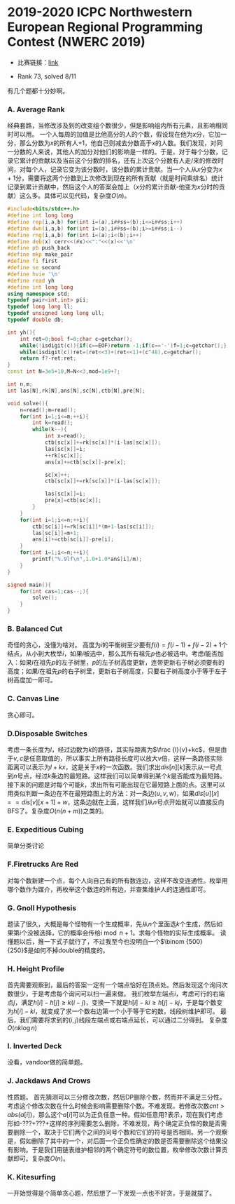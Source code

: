 # 2019-2020 ICPC Northwestern European Regional Programming Contest (NWERC 2019)

- 比赛链接：[link](https://codeforces.com/gym/102500)

- Rank 73, solved 8/11

有几个题都十分妙啊。

### A. Average Rank

经典套路，当修改涉及到的改变组个数很少，但是影响组内所有元素，且影响相同时可以用。
一个人每周的加值是比他高分的人的个数，假设现在他为$x$分，它加一分，那么分数为$x$的所有人$+1$，他自己则减去分数高于$x$的人数。我们发现，对同一分数的人来说，其他人的加分对他们的影响是一样的。于是，对于每个分数，记录它累计的贡献以及当前这个分数的排名，还有上次这个分数有人走/来的修改时间，对每个人，记录它变为该分数时，该分数的累计贡献。当一个人从$x$分变为$x+1$分，需要将这两个分数到上次修改到现在的所有贡献（就是时间乘排名）统计记录到累计贡献中，然后这个人的答案会加上（$x$分的累计贡献-他变为$x$分时的贡献）这么多。具体可以见代码，复杂度$O(n)$。

```cpp
#include<bits/stdc++.h>
#define int long long
#define rep(i,a,b) for(int i=(a),i##ss=(b);i<=i##ss;i++)
#define dwn(i,a,b) for(int i=(a),i##ss=(b);i>=i##ss;i--)
#define rng(i,a,b) for(int i=(a);i<(b);i++)
#define deb(x) cerr<<(#x)<<":"<<(x)<<'\n'
#define pb push_back
#define mkp make_pair
#define fi first
#define se second
#define hvie '\n'
#define read yh
#define int long long
using namespace std;
typedef pair<int,int> pii;
typedef long long ll;
typedef unsigned long long ull;
typedef double db;

int yh(){
	int ret=0;bool f=0;char c=getchar();
	while(!isdigit(c)){if(c==EOF)return -1;if(c=='-')f=1;c=getchar();}
	while(isdigit(c))ret=(ret<<3)+(ret<<1)+(c^48),c=getchar();
	return f?-ret:ret;
}
const int N=3e5+10,M=N<<3,mod=1e9+7;

int n,m;
int las[N],rk[N],ans[N],sc[N],ctb[N],pre[N];

void solve(){
	n=read();m=read();
	for(int i=1;i<=m;++i){
		int k=read();
		while(k--){
			int x=read();
			ctb[sc[x]]+=rk[sc[x]]*(i-las[sc[x]]);
			las[sc[x]]=i;
			++rk[sc[x]];
			ans[x]+=ctb[sc[x]]-pre[x];

			sc[x]++;
			ctb[sc[x]]+=rk[sc[x]]*(i-las[sc[x]]);

			las[sc[x]]=i;
			pre[x]=ctb[sc[x]];
		}
	}
	for(int i=1;i<=n;++i){
		ctb[sc[i]]+=rk[sc[i]]*(m+1-las[sc[i]]);
		las[sc[i]]=m+1;
		ans[i]+=ctb[sc[i]]-pre[i];
	}
	for(int i=1;i<=n;++i){
		printf("%.9lf\n",1.0+1.0*ans[i]/m);
	}
}

signed main(){
	for(int cas=1;cas--;){
		solve();
	}
}
```

### B. Balanced Cut

奇怪的贪心，没懂为啥对。
高度为$i$的平衡树至少要有$f(i)=f(i-1)+f(i-2)+1$个结点，从小到大枚举$i$，如果$i$被选中，那么其所有祖先$p$也必被选中。考虑$i$能否加入：如果$i$在祖先$p$的左子树里，$p$的左子树高度更新，连带更新右子树必须要有的高度；如果$i$在祖先$p$的右子树里，更新右子树高度，只要右子树高度小于等于左子树高度加一即可。

### C. Canvas Line

贪心即可。

### D.Disposable Switches

考虑一条长度为$l$，经过边数为$k$的路径，其实际距离为$\frac {l}{v}+kc$，但是由于$v,c$是任意取值的，所以事实上所有路径长度可以放大$v$倍，这样一条路径实际距离可以表示为$l+kx$，这是关于$x$的一次函数。我们求出$dis[n][k]$表示从一号点到$n$号点，经过$k$条边的最短路。这样我们可以简单得到某个$k$是否能成为最短路。
接下来的问题是对每个可能$k$，求出所有可能出现在它最短路上面的点。这里可以用类似判断一条边在不在最短路图上的方法：对一条边$(u,v,w)$，如果$dis[u][x]==dis[v][x+1]+w$，这条边就在上面，这样我们从$n$号点开始就可以直接反向BFS了。复杂度$O(n(n+m))$之类的。

### E. Expeditious Cubing

简单分类讨论

### F.Firetrucks Are Red

对每个数新建一个点，每个人向自己有的所有数连边，这样不改变连通性。枚举用哪个数作为媒介，再枚举这个数连的所有边，并查集维护人的连通性即可。

### G. Gnoll Hypothesis

题读了很久，大概是每个怪物有一个生成概率，先从$n$个里面选$k$个生成，然后如果第$i$个没被选择，它的概率会传给$i\bmod n+1$。求每个怪物的实际生成概率。
读懂题以后，推一下式子就行了，不过我至今也没明白一个$\binom {500} {250}$是如何不掉double的精度的。

### H. Height Profile

首先需要观察到，最后的答案一定有一个端点恰好在顶点处。然后发现这个询问次数很少，于是考虑每个询问可以扫一遍来做。
我们枚举左端点$i$，考虑可行的右端点$j$，满足$h[i]-h[j]\geq k(i-j)$，变换一下就是$h[i]-ki\geq h[j]-kj$，于是每个数变为$h[i]-ki$，就变成了求一个数右边第一个小于等于它的数，线段树维护即可。
最后，我们需要将求到的$(i,j)$线段左端点或右端点延长，可以通过二分得到。
复杂度$O(nk\log n)$

### I. Inverted Deck

没看，vandoor做的简单题。

### J. Jackdaws And Crows

性质题。
首先猜测可以三分修改次数，然后DP删除个数，然而并不满足三分性。
考虑这个修改次数在什么时候会影响需要删除个数。不难发现，若修改次数$cnt>abs(a[i])$，那么这个$a[i]$可以为正负任意一种。假如任意用?表示，现在我们考虑形如-???+???+这样的序列需要怎么删除，不难发现，两个确定正负性的数是否需要删除一个，取决于它们两个之间的问号个数和它们的符号是否相同。另一个观察是，假如删除了其中的一个，对后面一个正负性确定的数是否需要删除这个结果没有影响。于是我们用链表维护相邻的两个确定符号的数位置，枚举修改次数计算贡献即可。复杂度$O(n)$。

### K. Kitesurfing

一开始觉得是个简单贪心题，然后想了一下发现一点也不好贪，于是就摆了。
